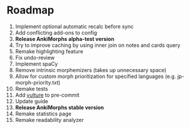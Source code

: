 # Roadmap

1. Implement optional automatic recalc before sync
2. Add conflicting add-ons to config
3. **Release AnkiMorphs alpha-test version**
4. Try to improve caching by using inner join on notes and cards query
5. Remake highlighting feature
6. Fix undo-review
7. Implement spaCy
8. Remove intrinsic morphemizers (takes up unnecessary space)
9. Allow for custom morph prioritization for specified languages (e.g. jp-morph-priority.txt)
10. Remake tests
11. Add [vulture](https://github.com/jendrikseipp/vulture) to pre-commit
12. Update guide
13. **Release AnkiMorphs stable version**
14. Remake statistics page
15. Remake readability analyzer



